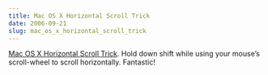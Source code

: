 ```yaml
---
title: Mac OS X Horizontal Scroll Trick
date: 2006-09-21
slug: mac_os_x_horizontal_scroll_trick
---
```

<p><a href="http://www.rohdesign.com/weblog/archives/002022.html">Mac OS X Horizontal Scroll Trick</a>. Hold down shift while using your mouse&#8217;s scroll-wheel to scroll horizontally. Fantastic!</p>